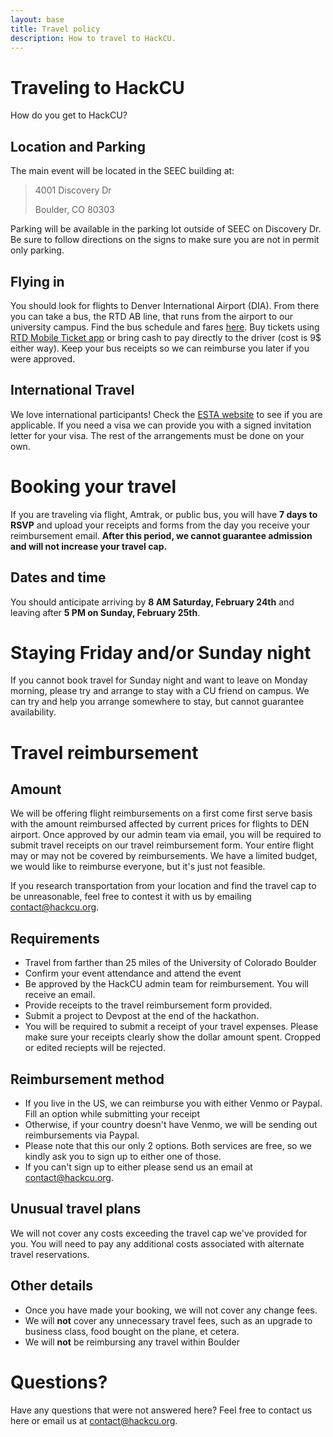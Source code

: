```yaml
---
layout: base
title: Travel policy
description: How to travel to HackCU.
---
```


# Traveling to HackCU

How do you get to HackCU?

## Location and Parking

The main event will be located in the SEEC building at:

>4001 Discovery Dr
> 
>Boulder, CO 80303 

Parking will be available in the parking lot outside of SEEC on Discovery Dr. Be sure to follow directions on the signs to make sure you are not in permit only parking.

## Flying in

You should look for flights to Denver International Airport (DIA). From there you can take a bus, the RTD AB line, that runs from the airport to our university campus. Find the bus schedule and fares [here](http://www3.rtd-denver.com/schedules/getSchedule.action?routeId=AB). Buy tickets using [RTD Mobile Ticket app](http://www.rtd-denver.com/mobileticket.shtml) or bring cash to pay directly to the driver (cost is 9$ either way). Keep your bus receipts so we can reimburse you later if you were approved.

## International Travel

We love international participants! Check the [ESTA website](https://esta.cbp.dhs.gov/esta/) to see if you are applicable. If you need a visa we can provide you with a signed invitation letter for your visa. The rest of the arrangements must be done on your own.

# Booking your travel

If you are traveling via flight, Amtrak, or public bus, you will have **7 days to RSVP** and upload your receipts and forms from the day you receive your reimbursement email. **After this period, we cannot guarantee admission and will not increase your travel cap.** 

## Dates and time

You should anticipate arriving by **8 AM Saturday, February 24th** and leaving after **5 PM on Sunday, February 25th**.

# Staying Friday and/or Sunday night

If you cannot book travel for Sunday night and want to leave on Monday morning, please try and arrange to stay with a CU friend on campus. We can try and help you arrange somewhere to stay, but cannot guarantee availability.

# Travel reimbursement

## Amount

We will be offering flight reimbursements on a first come first serve basis with the amount reimbursed affected by current prices for flights to DEN airport. Once approved by our admin team via email, you will be required to submit travel receipts on our travel reimbursement form. Your entire flight may or may not be covered by reimbursements. We have a limited budget, we would like to reimburse everyone, but it's just not feasible. 

If you research transportation from your location and find the travel cap to be unreasonable, feel free to contest it with us by emailing [contact@hackcu.org](mailto:contact@hackcu.org).

## Requirements

- Travel from farther than 25 miles of the University of Colorado Boulder
- Confirm your event attendance and attend the event
- Be approved by the HackCU admin team for reimbursement. You will receive an email.
- Provide receipts to the travel reimbursement form provided.
- Submit a project to Devpost at the end of the hackathon.
- You will be required to submit a receipt of your travel expenses. Please make sure your receipts clearly show the dollar amount spent. Cropped or edited reciepts will be rejected.


## Reimbursement method
- If you live in the US, we can reimburse you with either Venmo or Paypal. Fill an option while submitting your receipt
- Otherwise, if your country doesn't have Venmo, we will be sending out reimbursements via Paypal.
- Please note that this our only 2 options. Both services are free, so we kindly ask you to sign up to either one of those. 
- If you can't sign up to either please send us an email at [contact@hackcu.org](mailto:contact@hackcu.org).


## Unusual travel plans
We will not cover any costs exceeding the travel cap we've provided for you. You will need to pay any additional costs associated with alternate travel reservations.

## Other details

- Once you have made your booking, we will not cover any change fees.
- We will **not** cover any unnecessary travel fees, such as an upgrade to business class, food bought on the plane, et cetera.
- We will **not** be reimbursing any travel within Boulder

# Questions?

Have any questions that were not answered here? Feel free to contact us here or email us at [contact@hackcu.org](mailto:contact@hackcu.org).









